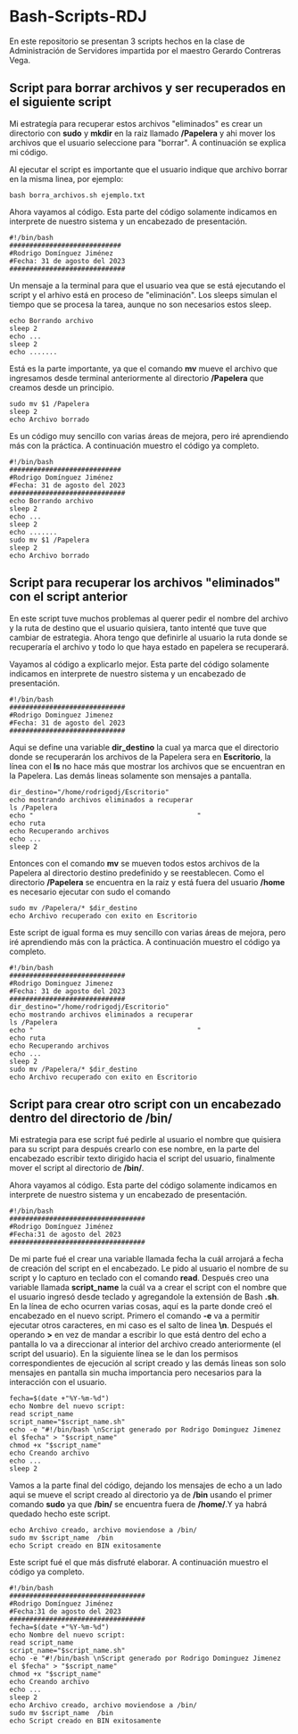 # Bash-Scripts-RDJ
En este repositorio se presentan 3 scripts hechos en la clase de Administración de Servidores impartida por el maestro Gerardo Contreras Vega.

##  Script para borrar archivos y ser recuperados en el siguiente script
Mi estrategía para recuperar estos archivos "eliminados" es crear un directorio con **sudo** y **mkdir** en la raiz llamado **/Papelera** y ahi mover los archivos que el usuario seleccione para "borrar".
A continuación se explica mi código.

Al ejecutar el script es importante que el usuario indique que archivo borrar en la misma linea, por ejemplo:

	bash borra_archivos.sh ejemplo.txt
Ahora vayamos al código.
Esta parte del código solamente indicamos en interprete de nuestro sistema y un encabezado de presentación.

	#!/bin/bash
	############################
	#Rodrigo Domínguez Jiménez
	#Fecha: 31 de agosto del 2023
	#############################
Un mensaje a la terminal para que el usuario vea que se está ejecutando el script y el arhivo está en proceso de "eliminación". Los sleeps simulan el tiempo que se procesa la tarea, aunque no son necesarios estos sleep.

	echo Borrando archivo
	sleep 2
	echo ...
	sleep 2
	echo .......
Está es la parte importante, ya que el comando **mv** mueve el archivo que ingresamos desde terminal anteriormente al directorio **/Papelera** que creamos desde un principio.

	sudo mv $1 /Papelera
	sleep 2
	echo Archivo borrado
Es un código muy sencillo con varias áreas de mejora, pero iré aprendiendo más con la práctica.
A continuación muestro el código ya completo.

	#!/bin/bash
	############################
	#Rodrigo Domínguez Jiménez
	#Fecha: 31 de agosto del 2023
	#############################
	echo Borrando archivo
	sleep 2
	echo ...
	sleep 2
	echo .......
	sudo mv $1 /Papelera
	sleep 2
	echo Archivo borrado
 
## Script para recuperar los archivos "eliminados" con el script anterior
En este script tuve muchos problemas al querer pedir el nombre del archivo y la ruta de destino que el usuario quisiera, tanto intenté que tuve que cambiar de estrategia. Ahora tengo que definirle al usuario la ruta donde se recuperaría el archivo y todo lo que haya estado en papelera se recuperará.

Vayamos al código a explicarlo mejor. Esta parte del código solamente indicamos en interprete de nuestro sistema y un encabezado de presentación.

	#!/bin/bash
	#############################
	#Rodrigo Dominguez Jimenez
	#Fecha: 31 de agosto del 2023
	#############################
Aqui se define una variable **dir_destino** la cual ya marca que el directorio donde se recuperarán los archivos de la Papelera sera en **Escritorio**, la línea con el **ls** no hace más que mostrar los archivos que se encuentran en la Papelera. Las demás lineas solamente son mensajes a pantalla.

	dir_destino="/home/rodrigodj/Escritorio"
	echo mostrando archivos eliminados a recuperar
	ls /Papelera
	echo "                                         " 
	echo ruta
	echo Recuperando archivos
	echo ...
	sleep 2 
Entonces con el comando **mv** se mueven todos estos archivos de la Papelera al directorio destino predefinido y se reestablecen. Como el directorio **/Papelera** se encuentra en la raiz y está fuera del usuario **/home** es necesario ejecutar con sudo el comando 

	sudo mv /Papelera/* $dir_destino
	echo Archivo recuperado con exito en Escritorio
Este script de igual forma es muy sencillo con varias áreas de mejora, pero iré aprendiendo más con la práctica. A continuación muestro el código ya completo.

	#!/bin/bash
	#############################
	#Rodrigo Dominguez Jimenez
	#Fecha: 31 de agosto del 2023
	#############################
	dir_destino="/home/rodrigodj/Escritorio"
	echo mostrando archivos eliminados a recuperar
	ls /Papelera
	echo "                                         " 
	echo ruta
	echo Recuperando archivos
	echo ...
	sleep 2 
	sudo mv /Papelera/* $dir_destino
	echo Archivo recuperado con exito en Escritorio
 
## Script para crear otro script con un encabezado dentro del directorio de /bin/
Mi estrategia para ese script fué pedirle al usuario el nombre que quisiera para su script para después crearlo con ese nombre, en la parte del encabezado escribir texto dirigido hacia el script del usuario, finalmente mover el script al directorio de **/bin/**.

Ahora vayamos al código.
Esta parte del código solamente indicamos en interprete de nuestro sistema y un encabezado de presentación.

	#!/bin/bash
	##################################
	#Rodrigo Domínguez Jiménez
	#Fecha:31 de agosto del 2023
	##################################
De mi parte fué el crear una variable llamada fecha  la cuál arrojará a fecha de creación del script en el encabezado. Le pido al usuario el nombre de su script y lo capturo en teclado con el comando **read**. Después creo una variable llamada **script_name** la cuál va a crear el script con el nombre que el usuario ingresó desde teclado y agregandole la extensión de Bash **.sh**. 
En la línea de echo ocurren varias cosas, aquí es la parte donde creó el encabezado en el nuevo script. Primero el comando **-e** va a permitir ejecutar otros caracteres, en mi caso es el salto de linea **\n**. Después el operando **>** en vez de mandar a escribir lo que está dentro del echo a pantalla lo va a direccionar al interior del archivo creado anteriormente (el script del usuario). 
En la siguiente línea se le dan los permisos correspondientes de ejecución al script creado y las demás lineas son solo mensajes en pantalla sin mucha importancia pero necesarios para la interacción con el usuario.

	fecha=$(date +"%Y-%m-%d")
	echo Nombre del nuevo script:
	read script_name
	script_name="$script_name.sh"
	echo -e "#!/bin/bash \nScript generado por Rodrigo Dominguez Jimenez el $fecha" > "$script_name"
	chmod +x "$script_name"
	echo Creando archivo
	echo ...
	sleep 2
Vamos a la parte final del código, dejando los mensajes de echo a un lado aqui se mueve el script creado al directorio ya de **/bin** usando el primer comando **sudo** ya que **/bin/** se encuentra fuera de **/home/**.Y ya habrá quedado hecho este script.

	echo Archivo creado, archivo moviendose a /bin/
	sudo mv $script_name  /bin
	echo Script creado en BIN exitosamente
Este script fué el que más disfruté elaborar. A continuación muestro el código ya completo.

	#!/bin/bash
	##################################
	#Rodrigo Domínguez Jiménez
	#Fecha:31 de agosto del 2023
	##################################
	fecha=$(date +"%Y-%m-%d")
	echo Nombre del nuevo script:
	read script_name
	script_name="$script_name.sh"
	echo -e "#!/bin/bash \nScript generado por Rodrigo Dominguez Jimenez el $fecha" > "$script_name"
	chmod +x "$script_name"
	echo Creando archivo
	echo ...
	sleep 2
	echo Archivo creado, archivo moviendose a /bin/
	sudo mv $script_name  /bin
	echo Script creado en BIN exitosamente


 
